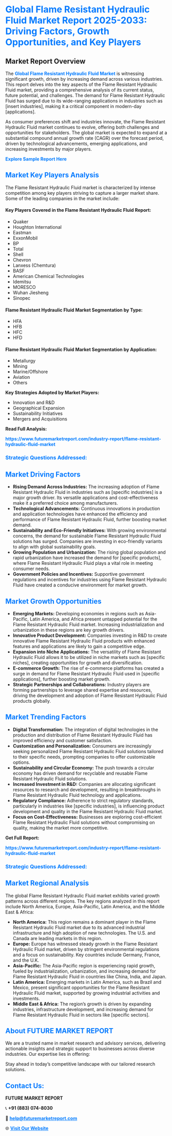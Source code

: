 <h1 style="color: #007BFF;">Global Flame Resistant Hydraulic Fluid Market Report 2025-2033: Driving Factors, Growth Opportunities, and Key Players</h1>

<section id="overview">
<h2>Market Report Overview</h2>
<p>The <a href="https://www.futuremarketreport.com/industry-report/flame-resistant-hydraulic-fluid-market" style="color: #007BFF; text-decoration: none;"><strong>Global Flame Resistant Hydraulic Fluid Market</strong></a> is witnessing significant growth, driven by increasing demand across various industries. This report delves into the key aspects of the Flame Resistant Hydraulic Fluid market, providing a comprehensive analysis of its current status, future potential, and challenges. The demand for Flame Resistant Hydraulic Fluid has surged due to its wide-ranging applications in industries such as [insert industries], making it a critical component in modern-day [applications].</p>
<p>As consumer preferences shift and industries innovate, the Flame Resistant Hydraulic Fluid market continues to evolve, offering both challenges and opportunities for stakeholders. The global market is expected to expand at a substantial compound annual growth rate (CAGR) over the forecast period, driven by technological advancements, emerging applications, and increasing investments by major players.</p>
</section>

<section id="overview">
<p><a href="https://www.futuremarketreport.com/request-sample/reportId=41886" style="color: #007BFF; text-decoration: none;"><strong>Explore Sample Report Here</strong></a></p>
</section>

<section id="key-players">
<h2 style="color: #007BFF;">Market Key Players Analysis</h2>
<p>The Flame Resistant Hydraulic Fluid market is characterized by intense competition among key players striving to capture a larger market share. Some of the leading companies in the market include:</p>
<h4>Key Players Covered in the Flame Resistant Hydraulic Fluid Report:</h4>
<ul><li>Quaker</li><li>Houghton International</li><li>Eastman</li><li>ExxonMobil</li><li>BP</li><li>Total</li><li>Shell</li><li>Chevron</li><li>Lanxess (Chemtura)</li><li>BASF</li><li>American Chemical Technologies</li><li>Idemitsu</li><li>MORESCO</li><li>Wuhan Jiesheng</li><li>Sinopec</li></ul>
<h4>Flame Resistant Hydraulic Fluid Market Segmentation by Type:</h4>
<ul><li>HFA</li><li>HFB</li><li>HFC</li><li>HFD</li></ul>

<h4>Flame Resistant Hydraulic Fluid Market Segmentation by Application:</h4>
<ul><li>Metallurgy</li><li>Mining</li><li>Marine/Offshore</li><li>Aviation</li><li>Others</li></ul>
<p><strong>Key Strategies Adopted by Market Players:</strong></p>
<ul>
<li>Innovation and R&D</li>
<li>Geographical Expansion</li>
<li>Sustainability Initiatives</li>
<li>Mergers and Acquisitions</li>
</ul>
</section>

<section>
<p><strong>Read Full Analysis: </strong></p><a href="https://www.futuremarketreport.com/industry-report/flame-resistant-hydraulic-fluid-market" style="color: #007BFF; text-decoration: none;"><strong>https://www.futuremarketreport.com/industry-report/flame-resistant-hydraulic-fluid-market</strong></a>
<h3 style="color: #007BFF;">Strategic Questions Addressed:</h3>
</section>

<section id="driving-factors">
<h2 style="color: #007BFF;">Market Driving Factors</h2>
<ul>
<li><strong>Rising Demand Across Industries:</strong> The increasing adoption of Flame Resistant Hydraulic Fluid in industries such as [specific industries] is a major growth driver. Its versatile applications and cost-effectiveness make it a preferred choice among manufacturers.</li>
<li><strong>Technological Advancements:</strong> Continuous innovations in production and application technologies have enhanced the efficiency and performance of Flame Resistant Hydraulic Fluid, further boosting market demand.</li>
<li><strong>Sustainability and Eco-Friendly Initiatives:</strong> With growing environmental concerns, the demand for sustainable Flame Resistant Hydraulic Fluid solutions has surged. Companies are investing in eco-friendly variants to align with global sustainability goals.</li>
<li><strong>Growing Population and Urbanization:</strong> The rising global population and rapid urbanization have increased the demand for [specific products], where Flame Resistant Hydraulic Fluid plays a vital role in meeting consumer needs.</li>
<li><strong>Government Policies and Incentives:</strong> Supportive government regulations and incentives for industries using Flame Resistant Hydraulic Fluid have created a conducive environment for market growth.</li>
</ul>
</section>

<section id="growth-opportunities">
<h2 style="color: #007BFF;">Market Growth Opportunities</h2>
<ul>
<li><strong>Emerging Markets:</strong> Developing economies in regions such as Asia-Pacific, Latin America, and Africa present untapped potential for the Flame Resistant Hydraulic Fluid market. Increasing industrialization and urbanization in these regions are key growth drivers.</li>
<li><strong>Innovative Product Development:</strong> Companies investing in R&D to create innovative Flame Resistant Hydraulic Fluid products with enhanced features and applications are likely to gain a competitive edge.</li>
<li><strong>Expansion into Niche Applications:</strong> The versatility of Flame Resistant Hydraulic Fluid allows it to be utilized in niche markets such as [specific niches], creating opportunities for growth and diversification.</li>
<li><strong>E-commerce Growth:</strong> The rise of e-commerce platforms has created a surge in demand for Flame Resistant Hydraulic Fluid used in [specific applications], further boosting market growth.</li>
<li><strong>Strategic Partnerships and Collaborations:</strong> Industry players are forming partnerships to leverage shared expertise and resources, driving the development and adoption of Flame Resistant Hydraulic Fluid products globally.</li>
</ul>
</section>

<section id="trending-factors">
<h2 style="color: #007BFF;">Market Trending Factors</h2>
<ul>
<li><strong>Digital Transformation:</strong> The integration of digital technologies in the production and distribution of Flame Resistant Hydraulic Fluid has improved efficiency and customer satisfaction.</li>
<li><strong>Customization and Personalization:</strong> Consumers are increasingly seeking personalized Flame Resistant Hydraulic Fluid solutions tailored to their specific needs, prompting companies to offer customizable options.</li>
<li><strong>Sustainability and Circular Economy:</strong> The push towards a circular economy has driven demand for recyclable and reusable Flame Resistant Hydraulic Fluid solutions.</li>
<li><strong>Increased Investment in R&D:</strong> Companies are allocating significant resources to research and development, resulting in breakthroughs in Flame Resistant Hydraulic Fluid technology and applications.</li>
<li><strong>Regulatory Compliance:</strong> Adherence to strict regulatory standards, particularly in industries like [specific industries], is influencing product development and quality in the Flame Resistant Hydraulic Fluid market.</li>
<li><strong>Focus on Cost-Effectiveness:</strong> Businesses are exploring cost-efficient Flame Resistant Hydraulic Fluid solutions without compromising on quality, making the market more competitive.</li>
</ul>
</section>

<section>
<p><strong>Get Full Report: </strong></p><a href="https://www.futuremarketreport.com/industry-report/flame-resistant-hydraulic-fluid-market" style="color: #007BFF; text-decoration: none;"><strong>https://www.futuremarketreport.com/industry-report/flame-resistant-hydraulic-fluid-market</strong></a>
<h3 style="color: #007BFF;">Strategic Questions Addressed:</h3>
</section>


<section id="regional-analysis">
<h2 style="color: #007BFF;">Market Regional Analysis</h2>
<p>The global Flame Resistant Hydraulic Fluid market exhibits varied growth patterns across different regions. The key regions analyzed in this report include North America, Europe, Asia-Pacific, Latin America, and the Middle East & Africa:</p>
<ul>
<li><strong>North America:</strong> This region remains a dominant player in the Flame Resistant Hydraulic Fluid market due to its advanced industrial infrastructure and high adoption of new technologies. The U.S. and Canada are leading markets in this region.</li>
<li><strong>Europe:</strong> Europe has witnessed steady growth in the Flame Resistant Hydraulic Fluid market, driven by stringent environmental regulations and a focus on sustainability. Key countries include Germany, France, and the U.K.</li>
<li><strong>Asia-Pacific:</strong> The Asia-Pacific region is experiencing rapid growth, fueled by industrialization, urbanization, and increasing demand for Flame Resistant Hydraulic Fluid in countries like China, India, and Japan.</li>
<li><strong>Latin America:</strong> Emerging markets in Latin America, such as Brazil and Mexico, present significant opportunities for the Flame Resistant Hydraulic Fluid market, supported by growing industrial activities and investments.</li>
<li><strong>Middle East & Africa:</strong> The region’s growth is driven by expanding industries, infrastructure development, and increasing demand for Flame Resistant Hydraulic Fluid in sectors like [specific sectors].</li>
</ul>
</section>

<footer>
<h2 style="color: #007BFF;">About FUTURE MARKET REPORT</h2>
<p>We are a trusted name in market research and advisory services, delivering actionable insights and strategic support to businesses across diverse industries. Our expertise lies in offering:</p>

<p>Stay ahead in today’s competitive landscape with our tailored research solutions.</p>

<h2 style="color: #007BFF;">Contact Us:</h2>
<p><strong>FUTURE MARKET REPORT</strong></p>
<p>📞 <strong>+91 (883) 074-8030</strong></p>
<p>📧 <strong><a href="mailto:help@futuremarketreport.com" style="color: #007BFF;">help@futuremarketreport.com</a></strong></p>
<p>🌐 <strong><a href="https://www.futuremarketreport.com/" style="color: #007BFF;">Visit Our Website</a></strong></p>
</footer>